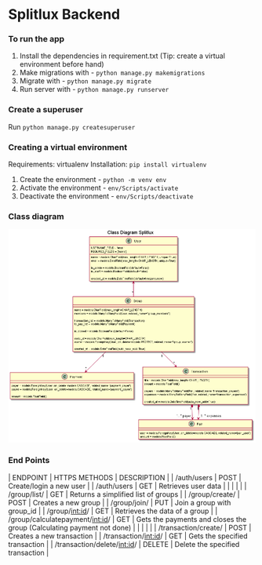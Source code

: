 # Splitlux Backend

### To run the app
1. Install the dependencies in requirement.txt (Tip: create a virtual environment before hand)
2. Make migrations with - `python manage.py makemigrations`
3. Migrate with - `python manage.py migrate`
4. Run server with - `python manage.py runserver`

### Create a superuser
Run `python manage.py createsuperuser`

### Creating a virtual environment
Requirements: virtualenv
Installation: `pip install virtualenv`

1. Create the environment - `python -m venv env`
2. Activate the environment - `env/Scripts/activate`
3. Deactivate the environment - `env/Scripts/deactivate`

### Class diagram
![class diagram](docs/images/models.png)

### End Points
| ENDPOINT | HTTPS METHODS | DESCRIPTION | 
| /auth/users | POST | Create/login a new user |
| /auth/users | GET | Retrieves user data |
| | | |
| /group/list/ | GET | Returns a simplified list of groups |
| /group/create/ | POST | Creates a new group |
| /group/join/ | PUT | Join a group with group_id |
| /group/<int:id>/ | GET | Retrieves the data of a group |
| /group/calculatepayment/<int:id>/ | GET | Gets the payments and closes the group (Calculating payment not done) |
|  |  |  |
| /transaction/create/ | POST | Creates a new transaction |
| /transaction/<int:id>/ | GET | Gets the specified transaction |
| /transaction/delete/<int:id>/ | DELETE | Delete the specified transaction |

